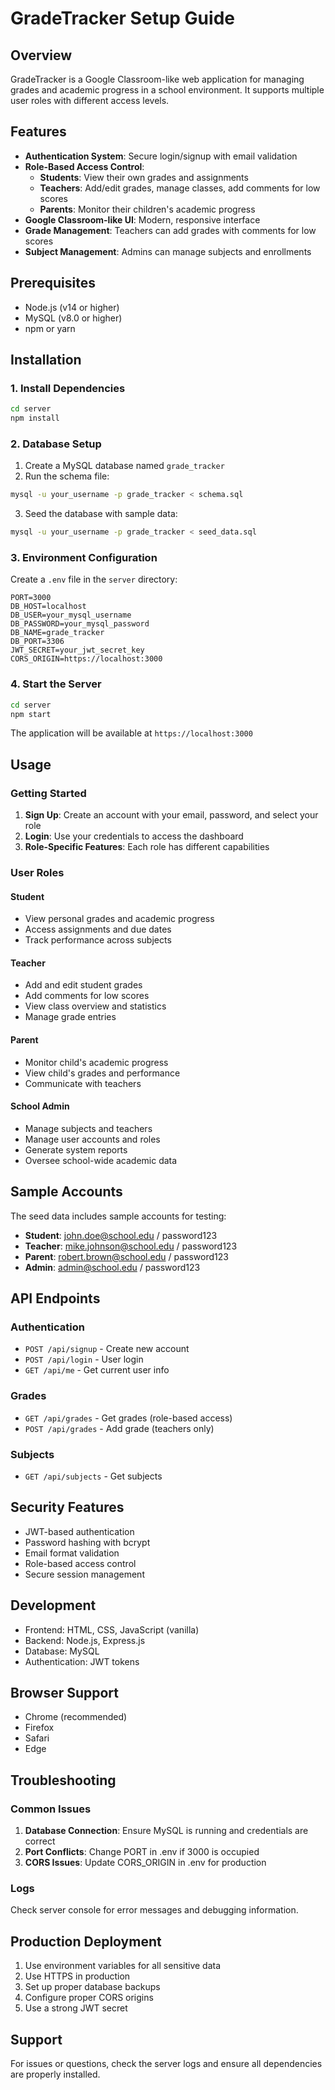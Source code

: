 # GradeTracker Setup Guide

## Overview
GradeTracker is a Google Classroom-like web application for managing grades and academic progress in a school environment. It supports multiple user roles with different access levels.

## Features
- **Authentication System**: Secure login/signup with email validation
- **Role-Based Access Control**: 
  - **Students**: View their own grades and assignments
  - **Teachers**: Add/edit grades, manage classes, add comments for low scores
  - **Parents**: Monitor their children's academic progress
- **Google Classroom-like UI**: Modern, responsive interface
- **Grade Management**: Teachers can add grades with comments for low scores
- **Subject Management**: Admins can manage subjects and enrollments

## Prerequisites
- Node.js (v14 or higher)
- MySQL (v8.0 or higher)
- npm or yarn

## Installation

### 1. Install Dependencies
```bash
cd server
npm install
```

### 2. Database Setup
1. Create a MySQL database named `grade_tracker`
2. Run the schema file:
```bash
mysql -u your_username -p grade_tracker < schema.sql
```
3. Seed the database with sample data:
```bash
mysql -u your_username -p grade_tracker < seed_data.sql
```

### 3. Environment Configuration
Create a `.env` file in the `server` directory:
```env
PORT=3000
DB_HOST=localhost
DB_USER=your_mysql_username
DB_PASSWORD=your_mysql_password
DB_NAME=grade_tracker
DB_PORT=3306
JWT_SECRET=your_jwt_secret_key
CORS_ORIGIN=https://localhost:3000
```

### 4. Start the Server
```bash
cd server
npm start
```

The application will be available at `https://localhost:3000`

## Usage

### Getting Started
1. **Sign Up**: Create an account with your email, password, and select your role
2. **Login**: Use your credentials to access the dashboard
3. **Role-Specific Features**: Each role has different capabilities

### User Roles

#### Student
- View personal grades and academic progress
- Access assignments and due dates
- Track performance across subjects

#### Teacher
- Add and edit student grades
- Add comments for low scores
- View class overview and statistics
- Manage grade entries

#### Parent
- Monitor child's academic progress
- View child's grades and performance
- Communicate with teachers

#### School Admin
- Manage subjects and teachers
- Manage user accounts and roles
- Generate system reports
- Oversee school-wide academic data

## Sample Accounts
The seed data includes sample accounts for testing:

- **Student**: john.doe@school.edu / password123
- **Teacher**: mike.johnson@school.edu / password123
- **Parent**: robert.brown@school.edu / password123
- **Admin**: admin@school.edu / password123

## API Endpoints

### Authentication
- `POST /api/signup` - Create new account
- `POST /api/login` - User login
- `GET /api/me` - Get current user info

### Grades
- `GET /api/grades` - Get grades (role-based access)
- `POST /api/grades` - Add grade (teachers only)

### Subjects
- `GET /api/subjects` - Get subjects

## Security Features
- JWT-based authentication
- Password hashing with bcrypt
- Email format validation
- Role-based access control
- Secure session management

## Development
- Frontend: HTML, CSS, JavaScript (vanilla)
- Backend: Node.js, Express.js
- Database: MySQL
- Authentication: JWT tokens

## Browser Support
- Chrome (recommended)
- Firefox
- Safari
- Edge

## Troubleshooting

### Common Issues
1. **Database Connection**: Ensure MySQL is running and credentials are correct
2. **Port Conflicts**: Change PORT in .env if 3000 is occupied
3. **CORS Issues**: Update CORS_ORIGIN in .env for production

### Logs
Check server console for error messages and debugging information.

## Production Deployment
1. Use environment variables for all sensitive data
2. Use HTTPS in production
3. Set up proper database backups
4. Configure proper CORS origins
5. Use a strong JWT secret

## Support
For issues or questions, check the server logs and ensure all dependencies are properly installed.
